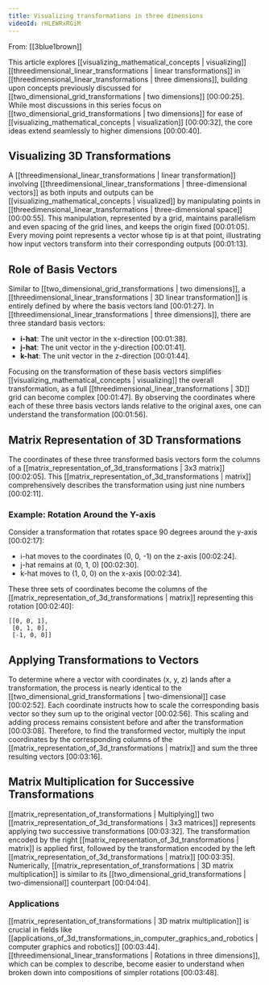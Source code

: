 ```yaml
---
title: Visualizing transformations in three dimensions
videoId: rHLEWRxRGiM
---
```


From: [[3blue1brown]] <br/> 

This article explores [[visualizing_mathematical_concepts | visualizing]] [[threedimensional_linear_transformations | linear transformations]] in [[threedimensional_linear_transformations | three dimensions]], building upon concepts previously discussed for [[two_dimensional_grid_transformations | two dimensions]] <a class="yt-timestamp" data-t="00:00:25">[00:00:25]</a>. While most discussions in this series focus on [[two_dimensional_grid_transformations | two dimensions]] for ease of [[visualizing_mathematical_concepts | visualization]] <a class="yt-timestamp" data-t="00:00:32">[00:00:32]</a>, the core ideas extend seamlessly to higher dimensions <a class="yt-timestamp" data-t="00:00:40">[00:00:40]</a>.

## Visualizing 3D Transformations

A [[threedimensional_linear_transformations | linear transformation]] involving [[threedimensional_linear_transformations | three-dimensional vectors]] as both inputs and outputs can be [[visualizing_mathematical_concepts | visualized]] by manipulating points in [[threedimensional_linear_transformations | three-dimensional space]] <a class="yt-timestamp" data-t="00:00:55">[00:00:55]</a>. This manipulation, represented by a grid, maintains parallelism and even spacing of the grid lines, and keeps the origin fixed <a class="yt-timestamp" data-t="00:01:05">[00:01:05]</a>. Every moving point represents a vector whose tip is at that point, illustrating how input vectors transform into their corresponding outputs <a class="yt-timestamp" data-t="00:01:13">[00:01:13]</a>.

## Role of Basis Vectors

Similar to [[two_dimensional_grid_transformations | two dimensions]], a [[threedimensional_linear_transformations | 3D linear transformation]] is entirely defined by where the basis vectors land <a class="yt-timestamp" data-t="00:01:27">[00:01:27]</a>. In [[threedimensional_linear_transformations | three dimensions]], there are three standard basis vectors:
*   **i-hat**: The unit vector in the x-direction <a class="yt-timestamp" data-t="00:01:38">[00:01:38]</a>.
*   **j-hat**: The unit vector in the y-direction <a class="yt-timestamp" data-t="00:01:41">[00:01:41]</a>.
*   **k-hat**: The unit vector in the z-direction <a class="yt-timestamp" data-t="00:01:44">[00:01:44]</a>.

Focusing on the transformation of these basis vectors simplifies [[visualizing_mathematical_concepts | visualizing]] the overall transformation, as a full [[threedimensional_linear_transformations | 3D]] grid can become complex <a class="yt-timestamp" data-t="00:01:47">[00:01:47]</a>. By observing the coordinates where each of these three basis vectors lands relative to the original axes, one can understand the transformation <a class="yt-timestamp" data-t="00:01:56">[00:01:56]</a>.

## Matrix Representation of 3D Transformations

The coordinates of these three transformed basis vectors form the columns of a [[matrix_representation_of_3d_transformations | 3x3 matrix]] <a class="yt-timestamp" data-t="00:02:05">[00:02:05]</a>. This [[matrix_representation_of_3d_transformations | matrix]] comprehensively describes the transformation using just nine numbers <a class="yt-timestamp" data-t="00:02:11">[00:02:11]</a>.

### Example: Rotation Around the Y-axis
Consider a transformation that rotates space 90 degrees around the y-axis <a class="yt-timestamp" data-t="00:02:17">[00:02:17]</a>:
*   i-hat moves to the coordinates (0, 0, -1) on the z-axis <a class="yt-timestamp" data-t="00:02:24">[00:02:24]</a>.
*   j-hat remains at (0, 1, 0) <a class="yt-timestamp" data-t="00:02:30">[00:02:30]</a>.
*   k-hat moves to (1, 0, 0) on the x-axis <a class="yt-timestamp" data-t="00:02:34">[00:02:34]</a>.

These three sets of coordinates become the columns of the [[matrix_representation_of_3d_transformations | matrix]] representing this rotation <a class="yt-timestamp" data-t="00:02:40">[00:02:40]</a>:

```
[[0, 0, 1],
 [0, 1, 0],
 [-1, 0, 0]]
```

## Applying Transformations to Vectors

To determine where a vector with coordinates (x, y, z) lands after a transformation, the process is nearly identical to the [[two_dimensional_grid_transformations | two-dimensional]] case <a class="yt-timestamp" data-t="00:02:52">[00:02:52]</a>. Each coordinate instructs how to scale the corresponding basis vector so they sum up to the original vector <a class="yt-timestamp" data-t="00:02:56">[00:02:56]</a>. This scaling and adding process remains consistent before and after the transformation <a class="yt-timestamp" data-t="00:03:08">[00:03:08]</a>. Therefore, to find the transformed vector, multiply the input coordinates by the corresponding columns of the [[matrix_representation_of_3d_transformations | matrix]] and sum the three resulting vectors <a class="yt-timestamp" data-t="00:03:16">[00:03:16]</a>.

## Matrix Multiplication for Successive Transformations

[[matrix_representation_of_transformations | Multiplying]] two [[matrix_representation_of_3d_transformations | 3x3 matrices]] represents applying two successive transformations <a class="yt-timestamp" data-t="00:03:32">[00:03:32]</a>. The transformation encoded by the right [[matrix_representation_of_3d_transformations | matrix]] is applied first, followed by the transformation encoded by the left [[matrix_representation_of_3d_transformations | matrix]] <a class="yt-timestamp" data-t="00:03:35">[00:03:35]</a>. Numerically, [[matrix_representation_of_transformations | 3D matrix multiplication]] is similar to its [[two_dimensional_grid_transformations | two-dimensional]] counterpart <a class="yt-timestamp" data-t="00:04:04">[00:04:04]</a>.

### Applications
[[matrix_representation_of_transformations | 3D matrix multiplication]] is crucial in fields like [[applications_of_3d_transformations_in_computer_graphics_and_robotics | computer graphics and robotics]] <a class="yt-timestamp" data-t="00:03:44">[00:03:44]</a>. [[threedimensional_linear_transformations | Rotations in three dimensions]], which can be complex to describe, become easier to understand when broken down into compositions of simpler rotations <a class="yt-timestamp" data-t="00:03:48">[00:03:48]</a>.
